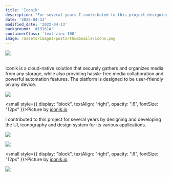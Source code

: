 ```yaml
---
title: 'Iconik'
description: "For several years I contributed to this project designing and developing the interface and the design system for its different applications"
date: '2022-04-13'
modified_date: '2022-04-13'
background: '#13161A'
containerClass: 'text-zinc-100'
image: /assets/images/posts/thumbnails/icons.png
---
```


![](/assets/images/posts/design_system/000.png)

<br/>
Iconik is a cloud-native solution that securely gathers and organizes media from any storage, while also providing hassle-free media collaboration and powerful automation features. The platform is designed to be user-friendly on any device.
<br/>

![](/assets/images/posts/design_system/iconik_agent.png)

<small style={{ display: "block", textAlign: "right", opacity: ".6", fontSize: "12px" }}>Picture by [iconik.io](https://iconik.io/)</small>

I contributed to this project for several years by designing and developing the UI, iconography and design system for its various applications.

![](/assets/images/posts/design_system/001.png)

![](/assets/images/posts/design_system/iconik.png)

<small style={{ display: "block", textAlign: "right", opacity: ".6", fontSize: "12px" }}>Picture by [iconik.io](https://iconik.io/)</small>

![](/assets/images/posts/design_system/002.png)
